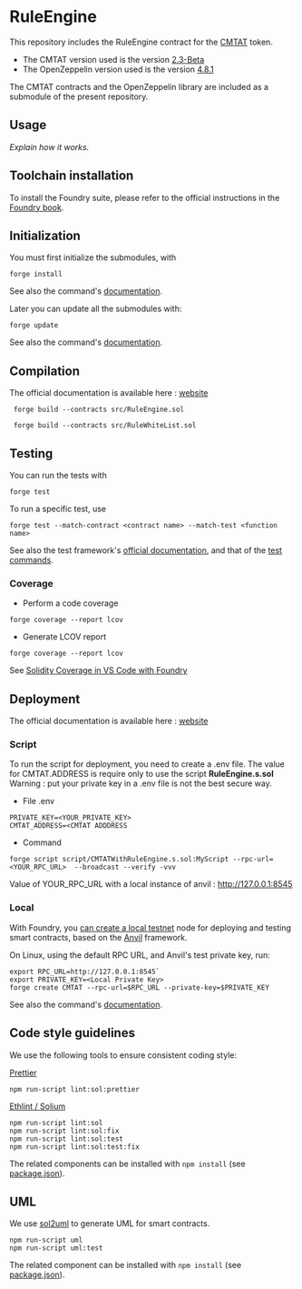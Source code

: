 # RuleEngine

This repository includes the RuleEngine contract for the [CMTAT](https://github.com/CMTA/CMTAT) token. 
- The CMTAT version used is the version [2.3-Beta](https://github.com/CMTA/CMTAT/releases/tag/2.3-Beta)
- The OpenZeppelin version used is the version [4.8.1](https://github.com/OpenZeppelin/openzeppelin-contracts/releases/tag/v4.8.1)

The CMTAT contracts and the OpenZeppelin library are included as a submodule of the present repository.

## Usage

*Explain how it works.*


## Toolchain installation
To install the Foundry suite, please refer to the official instructions in the [Foundry book](https://book.getfoundry.sh/getting-started/installation).

## Initialization

You must first initialize the submodules, with

```
forge install
```

See also the command's [documentation](https://book.getfoundry.sh/reference/forge/forge-install).

Later you can update all the submodules with:

```
forge update
```

See also the command's [documentation](https://book.getfoundry.sh/reference/forge/forge-update).


## Compilation
The official documentation is available here : [website](https://book.getfoundry.sh/reference/forge/build-commands) 
```
 forge build --contracts src/RuleEngine.sol
```
```
 forge build --contracts src/RuleWhiteList.sol
```

## Testing
You can run the tests with

```
forge test
```

To run a specific test, use

```
forge test --match-contract <contract name> --match-test <function name>
```

See also the test framework's [official documentation](https://book.getfoundry.sh/forge/tests), and that of the [test commands](https://book.getfoundry.sh/reference/forge/test-commands).

### Coverage
* Perform a code coverage
```
forge coverage --report lcov
```

* Generate LCOV report
```
forge coverage --report lcov
```

See [Solidity Coverage in VS Code with Foundry](https://mirror.xyz/devanon.eth/RrDvKPnlD-pmpuW7hQeR5wWdVjklrpOgPCOA-PJkWFU)

## Deployment
The official documentation is available here : [website](https://book.getfoundry.sh/reference/forge/deploy-commands) 
### Script
To run the script for deployment, you need to create a .env file. The value for CMTAT.ADDRESS is require only to use the script **RuleEngine.s.sol**
Warning : put your private key in a .env file is not the best secure way.

* File .env
```
PRIVATE_KEY=<YOUR_PRIVATE_KEY>
CMTAT_ADDRESS=<CMTAT ADDDRESS
```
* Command
```
forge script script/CMTATWithRuleEngine.s.sol:MyScript --rpc-url=<YOUR_RPC_URL>  --broadcast --verify -vvv
```
Value of YOUR_RPC_URL with a local instance of anvil : http://127.0.0.1:8545

### Local
With Foundry, you [can create a local testnet](https://book.getfoundry.sh/reference/anvil/) node for deploying and testing smart contracts, based on the [Anvil](https://anvil.works/) framework. 

On Linux, using the default RPC URL, and Anvil's test private key, run:  

```  
export RPC_URL=http://127.0.0.1:8545`  
export PRIVATE_KEY=<Local Private Key>
forge create CMTAT --rpc-url=$RPC_URL --private-key=$PRIVATE_KEY
```

See also the command's [documentation](https://book.getfoundry.sh/reference/forge/deploy-command).

## Code style guidelines
We use the following tools to ensure consistent coding style:

[Prettier](https://github.com/prettier-solidity/prettier-plugin-solidity)
```
npm run-script lint:sol:prettier 
```

[Ethlint / Solium](https://github.com/duaraghav8/Ethlint)

```
npm run-script lint:sol 
npm run-script lint:sol:fix 
npm run-script lint:sol:test 
npm run-script lint:sol:test:fix
```
The related components can be installed with `npm install` (see [package.json](./package.json)). 

## UML
We use [sol2uml](https://github.com/naddison36/sol2uml) to generate UML for smart contracts.
```
npm run-script uml
npm run-script uml:test
```

The related component can be installed with `npm install` (see [package.json](./package.json)). 

